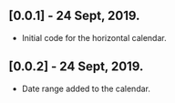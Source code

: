 ## [0.0.1] - 24 Sept, 2019.

* Initial code for the horizontal calendar.

## [0.0.2] - 24 Sept, 2019.

* Date range added to the calendar.
